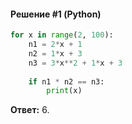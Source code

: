 #### Решение #1 (Python)
```python
for x in range(2, 100):
	n1 = 2*x + 1
	n2 = 1*x + 3
	n3 = 3*x**2 + 1*x + 3
	
	if n1 * n2 == n3:
		print(x)
```
**Ответ:** 6.
